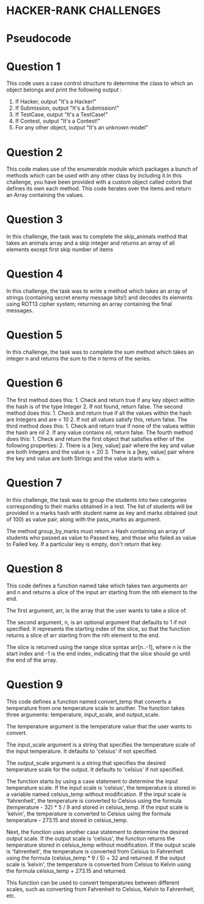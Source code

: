 # HACKER-RANK CHALLENGES 

# Pseudocode 

# Question 1
This code uses a case control structure to determine the class to which an object belongs and print the following output :
  1. If Hacker, output "It's a Hacker!"
  2. If Submission, output "It's a Submission!"
  3. If TestCase, output "It's a TestCase!"
  4. If Contest, output "It's a Contest!"
  5. For any other object, output "It's an unknown model"

  # Question 2
  This code makes use of the enumerable module which packages a bunch of methods which can be used with any other class by including it.In this challenge, you have been provided with a custom object called colors that defines its own each method. This code iterates over the items and return an Array containing the values.

  # Question 3
  In this challenge, the task was to complete the skip_animals method that takes an animals array and a skip integer and returns an array of all elements except first skip number of items 

  # Question 4
  In this challenge, the task was to write a method which takes an array of strings (containing secret enemy message bits!) and decodes its elements using ROT13 cipher system; returning an array containing the final messages.

  # Question 5
  In this challenge, the task was to complete the sum method which takes an integer n and returns the sum to the n terms of the series.

  # Question 6
  The first method does this:
      1. Check and return true if any key object      within the hash is of the type Integer
    2. If not found, return false.
  The second method does this:
     1. Check and return true if all the values within the hash are Integers and are < 10
    2. If not all values satisfy this, return false.
  The third method does this:
     1. Check and return true if none of the values within the hash are nil
    2. If any value contains nil, return false.
  The fourth method does this:
    1. Check and return the first object that satisfies either of the following properties:
    2. There is a [key, value] pair where the key and value are both Integers and the value is < 20 
    3.  There is a [key, value] pair where the key and value are both Strings and the value starts with `a`.

  # Question 7
  In this challenge, the  task was to group the students into two categories corresponding to their marks obtained in a test. The list of students will be provided in a marks hash with student name as key and marks obtained (out of 100) as value pair, along with the pass_marks as argument.

  The method group_by_marks must return a Hash containing an array of students who passed as value to Passed key, and those who failed as value to Failed key. If a particular key is empty, don't return that key.

  # Question 8
  This code defines a function named take which takes two arguments arr and n and returns a slice of the input arr starting from the nth element to the end.

  The first argument, arr, is the array that the user wants to take a slice of.

  The second argument, n, is an optional argument that defaults to 1 if not specified. It represents the starting index of the slice, so that the function returns a slice of arr starting from the nth element to the end.

  The slice is returned using the range slice syntax arr[n..-1], where n is the start index and -1 is the end index, indicating that the slice should go until the end of the array. 

  # Question 9
  This code defines a function named convert_temp that converts a temperature from one temperature scale to another. The function takes three arguments: temperature, input_scale, and output_scale.

  The temperature argument is the temperature value that the user wants to convert.

  The input_scale argument is a string that specifies the temperature scale of the input temperature. It defaults to 'celsius' if not specified.

  The output_scale argument is a string that specifies the desired temperature scale for the output. It defaults to 'celsius' if not specified.

  The function starts by using a case statement to determine the input temperature scale. If the input scale is 'celsius', the temperature is stored in a variable named celsius_temp without modification. If the input scale is 'fahrenheit', the temperature is converted to Celsius using the formula (temperature - 32) * 5 / 9 and stored in celsius_temp. If the input scale is 'kelvin', the temperature is converted to Celsius using the formula temperature - 273.15 and stored in celsius_temp.

  Next, the function uses another case statement to determine the desired output scale. If the output scale is 'celsius', the function returns the temperature stored in celsius_temp without modification. If the output scale is 'fahrenheit', the temperature is converted from Celsius to Fahrenheit using the formula (celsius_temp * 9 / 5) + 32 and returned. If the output scale is 'kelvin', the temperature is converted from Celsius to Kelvin using the formula celsius_temp + 273.15 and returned.

  This function can be used to convert temperatures between different scales, such as converting from Fahrenheit to Celsius, Kelvin to Fahrenheit, etc.






